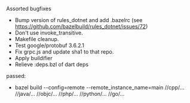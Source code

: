 Assorted bugfixes

* Bump version of rules_dotnet and add .bazelrc 
  (see https://github.com/bazelbuild/rules_dotnet/issues/72)
* Don't use invoke_transitive.
* Makefile cleanup.
* Test google/protobuf 3.6.2.1
* Fix grpc.js and update sha1 to that repo.
* Apply buildifier
* Relieve :deps.bzl of dart deps

passed: 
* bazel build --config=remote --remote_instance_name=main //cpp/... //java/... //objc/... //php/... //python/... //go/... 